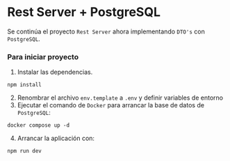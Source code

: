 # Rest Server + PostgreSQL

Se continúa el proyecto `Rest Server` ahora implementando `DTO's` con `PostgreSQL`.

### Para iniciar proyecto

1. Instalar las dependencias. 
```
npm install
```
2. Renombrar el archivo `env.template` a `.env` y definir variables de entorno
3. Ejecutar el comando de `Docker` para arrancar la base de datos de `PostgreSQL`:
```
docker compose up -d
```
4. Arrancar la aplicación con:
```
npm run dev
```
